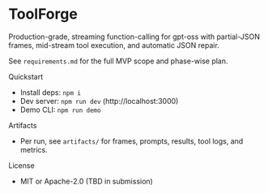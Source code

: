 # ToolForge

Production-grade, streaming function-calling for gpt-oss with partial-JSON frames, mid-stream tool execution, and automatic JSON repair.

See `requirements.md` for the full MVP scope and phase-wise plan.

Quickstart
- Install deps: `npm i`
- Dev server: `npm run dev` (http://localhost:3000)
- Demo CLI: `npm run demo`

Artifacts
- Per run, see `artifacts/` for frames, prompts, results, tool logs, and metrics.

License
- MIT or Apache-2.0 (TBD in submission)
